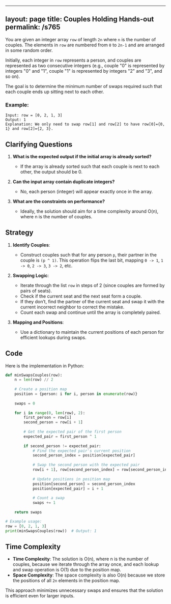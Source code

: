 
---
layout: page
title:  Couples Holding Hands-out
permalink: /s765
---

You are given an integer array `row` of length `2n` where `n` is the number of couples. The elements in `row` are numbered from `0` to `2n-1` and are arranged in some random order. 

Initially, each integer in `row` represents a person, and couples are represented as two consecutive integers (e.g., couple "0" is represented by integers "0" and "1", couple "1" is represented by integers "2" and "3", and so on).

The goal is to determine the minimum number of swaps required such that each couple ends up sitting next to each other.

### Example:
```
Input: row = [0, 2, 1, 3]
Output: 1
Explanation: We only need to swap row[1] and row[2] to have row[0]={0, 1} and row[2]={2, 3}.
```

## Clarifying Questions

1. **What is the expected output if the initial array is already sorted?**
   - If the array is already sorted such that each couple is next to each other, the output should be 0.

2. **Can the input array contain duplicate integers?**
   - No, each person (integer) will appear exactly once in the array.

3. **What are the constraints on performance?**
   - Ideally, the solution should aim for a time complexity around O(n), where n is the number of couples.

## Strategy

1. **Identify Couples**:
   - Construct couples such that for any person `p`, their partner in the couple is `(p ^ 1)`. This operation flips the last bit, mapping `0 -> 1`, `1 -> 0`, `2 -> 3`, `3 -> 2`, etc.

2. **Swapping Logic**:
   - Iterate through the list `row` in steps of 2 (since couples are formed by pairs of seats).
   - Check if the current seat and the next seat form a couple.
   - If they don’t, find the partner of the current seat and swap it with the current incorrect neighbor to correct the mistake.
   - Count each swap and continue until the array is completely paired.

3. **Mapping and Positions**:
   - Use a dictionary to maintain the current positions of each person for efficient lookups during swaps.

## Code

Here is the implementation in Python:

```python
def minSwapsCouples(row):
    n = len(row) // 2
    
    # Create a position map
    position = {person: i for i, person in enumerate(row)}
    
    swaps = 0
    
    for i in range(0, len(row), 2):
        first_person = row[i]
        second_person = row[i + 1]
        
        # Get the expected pair of the first person
        expected_pair = first_person ^ 1
        
        if second_person != expected_pair:
            # Find the expected pair's current position
            second_person_index = position[expected_pair]
            
            # Swap the second person with the expected pair
            row[i + 1], row[second_person_index] = row[second_person_index], row[i + 1]
            
            # Update positions in position map
            position[second_person] = second_person_index
            position[expected_pair] = i + 1
            
            # Count a swap
            swaps += 1
    
    return swaps

# Example usage:
row = [0, 2, 1, 3]
print(minSwapsCouples(row))  # Output: 1
```

## Time Complexity

- **Time Complexity**: The solution is O(n), where n is the number of couples, because we iterate through the array once, and each lookup and swap operation is O(1) due to the position map.
- **Space Complexity**: The space complexity is also O(n) because we store the positions of all `2n` elements in the position map.

This approach minimizes unnecessary swaps and ensures that the solution is efficient even for larger inputs.